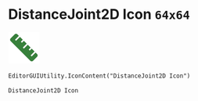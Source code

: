 # DistanceJoint2D Icon `64x64`
<img src="/img/DistanceJoint2D%20Icon.png" width=64 height=64>

``` CSharp
EditorGUIUtility.IconContent("DistanceJoint2D Icon")
```
```
DistanceJoint2D Icon
```
